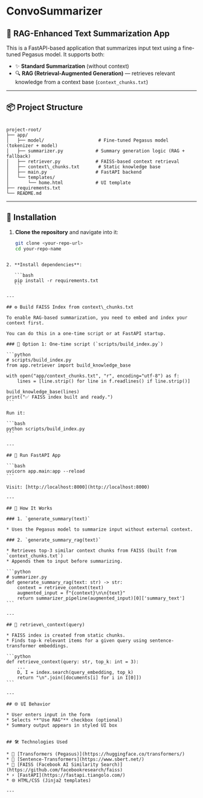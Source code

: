 # ConvoSummarizer


## 🧠 RAG-Enhanced Text Summarization App

This is a FastAPI-based application that summarizes input text using a fine-tuned Pegasus model. It supports both:

- ✨ **Standard Summarization** (without context)
- 🔍 **RAG (Retrieval-Augmented Generation)** — retrieves relevant knowledge from a context base (`context_chunks.txt`)

---

## 📦 Project Structure

```

project-root/
├── app/
│   ├── model/                    # Fine-tuned Pegasus model (tokenizer + model)
│   ├── summarizer.py            # Summary generation logic (RAG + fallback)
│   ├── retriever.py             # FAISS-based context retrieval
│   ├── context\_chunks.txt       # Static knowledge base
│   ├── main.py                  # FastAPI backend
│   └── templates/
│       └── home.html            # UI template
├── requirements.txt
└── README.md

````

---

## 🔧 Installation

1. **Clone the repository** and navigate into it:
   ```bash
   git clone <your-repo-url>
   cd your-repo-name
````

2. **Install dependencies**:

   ```bash
   pip install -r requirements.txt
   ```

---

## ⚙️ Build FAISS Index from context\_chunks.txt

To enable RAG-based summarization, you need to embed and index your context first.

You can do this in a one-time script or at FastAPI startup.

### 🔨 Option 1: One-time script (`scripts/build_index.py`)

```python
# scripts/build_index.py
from app.retriever import build_knowledge_base

with open("app/context_chunks.txt", "r", encoding="utf-8") as f:
    lines = [line.strip() for line in f.readlines() if line.strip()]

build_knowledge_base(lines)
print("✅ FAISS index built and ready.")
```

Run it:

```bash
python scripts/build_index.py
```

---

## 🚀 Run FastAPI App

```bash
uvicorn app.main:app --reload
```

Visit: [http://localhost:8000](http://localhost:8000)

---

## 🧪 How It Works

### 1. `generate_summary(text)`

* Uses the Pegasus model to summarize input without external context.

### 2. `generate_summary_rag(text)`

* Retrieves top-3 similar context chunks from FAISS (built from `context_chunks.txt`)
* Appends them to input before summarizing.

```python
# summarizer.py
def generate_summary_rag(text: str) -> str:
    context = retrieve_context(text)
    augmented_input = f"{context}\n\n{text}"
    return summarizer_pipeline(augmented_input)[0]['summary_text']
```

---

## 🧠 retrieve\_context(query)

* FAISS index is created from static chunks.
* Finds top-k relevant items for a given query using sentence-transformer embeddings.

```python
def retrieve_context(query: str, top_k: int = 3):
    ...
    D, I = index.search(query_embedding, top_k)
    return "\n".join([documents[i] for i in I[0]])
```

---

## 🌐 UI Behavior

* User enters input in the form
* Selects **"Use RAG"** checkbox (optional)
* Summary output appears in styled UI box


## 🛠 Technologies Used

* 🤗 [Transformers (Pegasus)](https://huggingface.co/transformers/)
* 🧠 [Sentence-Transformers](https://www.sbert.net/)
* 🧬 [FAISS (Facebook AI Similarity Search)](https://github.com/facebookresearch/faiss)
* ⚡ [FastAPI](https://fastapi.tiangolo.com/)
* 🌐 HTML/CSS (Jinja2 templates)

---
